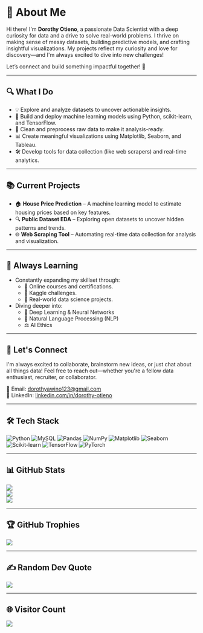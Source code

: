 # 💫 About Me

Hi there! I'm **Dorothy Otieno**, a passionate Data Scientist with a deep curiosity for data and a drive to solve real-world problems. I thrive on making sense of messy datasets, building predictive models, and crafting insightful visualizations. My projects reflect my curiosity and love for discovery—and I'm always excited to dive into new challenges!

Let’s connect and build something impactful together! 🚀

---

## 🔍 What I Do

- 💡 Explore and analyze datasets to uncover actionable insights.
- 🤖 Build and deploy machine learning models using Python, scikit-learn, and TensorFlow.
- 🧹 Clean and preprocess raw data to make it analysis-ready.
- 📊 Create meaningful visualizations using Matplotlib, Seaborn, and Tableau.
- 🛠️ Develop tools for data collection (like web scrapers) and real-time analytics.

---

## 📚 Current Projects

- 🏠 **House Price Prediction** – A machine learning model to estimate housing prices based on key features.
- 🔍 **Public Dataset EDA** – Exploring open datasets to uncover hidden patterns and trends.
- 🌐 **Web Scraping Tool** – Automating real-time data collection for analysis and visualization.

---

## 🌱 Always Learning

- Constantly expanding my skillset through:
  - 📘 Online courses and certifications.
  - 🧠 Kaggle challenges.
  - 🧪 Real-world data science projects.
- Diving deeper into:
  - 🧬 Deep Learning & Neural Networks
  - 💬 Natural Language Processing (NLP)
  - ⚖️ AI Ethics

---

## 💬 Let's Connect

I'm always excited to collaborate, brainstorm new ideas, or just chat about all things data! Feel free to reach out—whether you're a fellow data enthusiast, recruiter, or collaborator.

📧 Email: [dorothyawino123@gmail.com](mailto:dorothyawino123@gmail.com)  
🔗 LinkedIn: [linkedin.com/in/dorothy-otieno](https://linkedin.com/in/dorothy-otieno)

---

## 🛠️ Tech Stack

![Python](https://img.shields.io/badge/python-3670A0?style=plastic&logo=python&logoColor=ffdd54)
![MySQL](https://img.shields.io/badge/mysql-4479A1.svg?style=plastic&logo=mysql&logoColor=white)
![Pandas](https://img.shields.io/badge/pandas-%23150458.svg?style=plastic&logo=pandas&logoColor=white)
![NumPy](https://img.shields.io/badge/numpy-%23013243.svg?style=plastic&logo=numpy&logoColor=white)
![Matplotlib](https://img.shields.io/badge/Matplotlib-%23ffffff.svg?style=plastic&logo=Matplotlib&logoColor=black)
![Seaborn](https://img.shields.io/badge/Seaborn-3776AB?style=plastic&logo=seaborn&logoColor=white)
![Scikit-learn](https://img.shields.io/badge/scikit--learn-%23F7931E.svg?style=plastic&logo=scikit-learn&logoColor=white)
![TensorFlow](https://img.shields.io/badge/TensorFlow-%23FF6F00.svg?style=plastic&logo=TensorFlow&logoColor=white)
![PyTorch](https://img.shields.io/badge/PyTorch-%23EE4C2C.svg?style=plastic&logo=PyTorch&logoColor=white)

---

## 📊 GitHub Stats

![](https://github-readme-stats.vercel.app/api?username=Dollcode-coder&theme=onedark&hide_border=false&include_all_commits=true&count_private=true)  
![](https://nirzak-streak-stats.vercel.app/?user=Dollcode-coder&theme=onedark&hide_border=false)  
![](https://github-readme-stats.vercel.app/api/top-langs/?username=Dollcode-coder&theme=onedark&hide_border=false&include_all_commits=true&count_private=true&layout=compact)

---

## 🏆 GitHub Trophies

![](https://github-profile-trophy.vercel.app/?username=Dollcode-coder&theme=radical&no-frame=false&no-bg=true&margin-w=4)

---

## ✍️ Random Dev Quote

![](https://quotes-github-readme.vercel.app/api?type=horizontal&theme=radical)

---

## 🌐 Visitor Count

[![](https://visitcount.itsvg.in/api?id=Dollcode-coder&icon=0&color=9)](https://visitcount.itsvg.in)

<!-- Proudly created with GPRM ( https://gprm.itsvg.in ) -->
